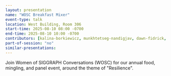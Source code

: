 ```yaml
---
layout: presentation
name: "WOSC Breakfast Mixer"
event-type: talk
location: West Building, Room 306
start-time: 2025-08-10 08:00 -0700
end-time: 2025-08-10 10:00 -0700
contributors: [kalina-borkiewicz, munkhtetseg-nandigjav, dawn-fidrick, eveline-falcao, vanessa-pugliesi]
part-of-session: "no"
similar-presentations:
---
```


Join Women of SIGGRAPH Conversations (WOSC) for our annual food, mingling, and panel event, around the theme of "Resilience".
